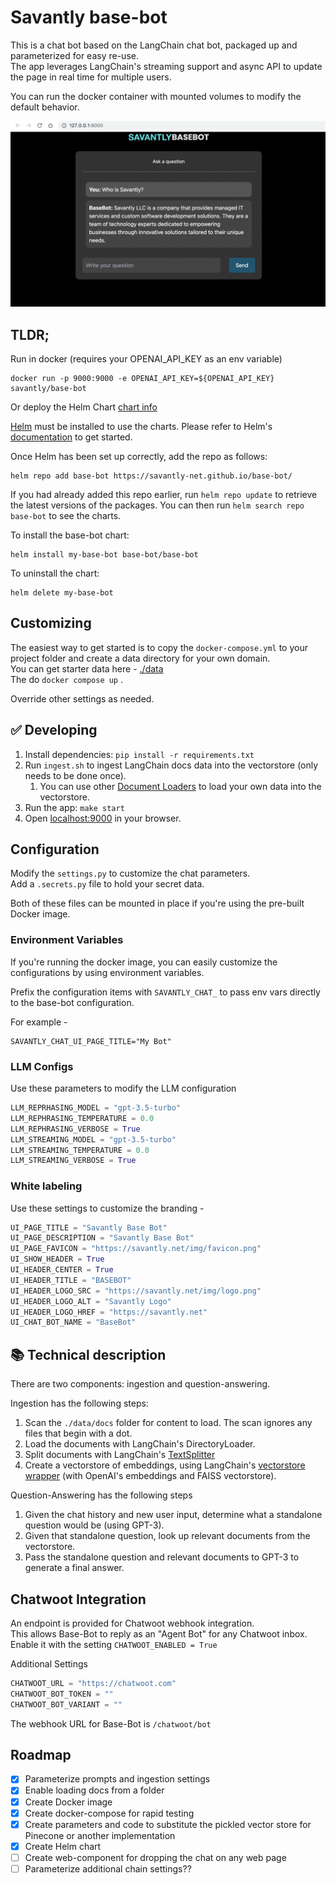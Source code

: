 # Savantly base-bot

This is a chat bot based on the LangChain chat bot, packaged up and parameterized for easy re-use.  
The app leverages LangChain's streaming support and async API to update the page in real time for multiple users.  

You can run the docker container with mounted volumes to modify the default behavior.   

![screenshot](./docs/screenshot.png)

## TLDR;
Run in docker (requires your OPENAI_API_KEY as an env variable)  
```shell
docker run -p 9000:9000 -e OPENAI_API_KEY=${OPENAI_API_KEY} savantly/base-bot
```

Or deploy the Helm Chart [chart info](./helm/base-bot/)

[Helm](https://helm.sh) must be installed to use the charts.  Please refer to
Helm's [documentation](https://helm.sh/docs) to get started.

Once Helm has been set up correctly, add the repo as follows:

    helm repo add base-bot https://savantly-net.github.io/base-bot/

If you had already added this repo earlier, run `helm repo update` to retrieve
the latest versions of the packages.  You can then run `helm search repo
base-bot` to see the charts.

To install the base-bot chart:

    helm install my-base-bot base-bot/base-bot

To uninstall the chart:

    helm delete my-base-bot


## Customizing
The easiest way to get started is to copy the `docker-compose.yml` to your project folder and create a data directory for your own domain.  
You can get starter data here - [./data](./data)  
The do `docker compose up` .

Override other settings as needed.  

## ✅ Developing
1. Install dependencies: `pip install -r requirements.txt`
1. Run `ingest.sh` to ingest LangChain docs data into the vectorstore (only needs to be done once).
   1. You can use other [Document Loaders](https://langchain.readthedocs.io/en/latest/modules/document_loaders.html) to load your own data into the vectorstore.
1. Run the app: `make start`
1. Open [localhost:9000](http://localhost:9000) in your browser.


## Configuration 
Modify the `settings.py` to customize the chat parameters.  
Add a `.secrets.py` file to hold your secret data.  

Both of these files can be mounted in place if you're using the pre-built Docker image.  

### Environment Variables
If you're running the docker image, you can easily customize the configurations by using environment variables.  

Prefix the configuration items with `SAVANTLY_CHAT_` to pass env vars directly to the base-bot configuration.  

For example - 

```shell
SAVANTLY_CHAT_UI_PAGE_TITLE="My Bot"
```

### LLM Configs
Use these parameters to modify the LLM configuration  

```python
LLM_REPRHASING_MODEL = "gpt-3.5-turbo"
LLM_REPHRASING_TEMPERATURE = 0.0
LLM_REPHRASING_VERBOSE = True
LLM_STREAMING_MODEL = "gpt-3.5-turbo"
LLM_STREAMING_TEMPERATURE = 0.0
LLM_STREAMING_VERBOSE = True
```

### White labeling 
Use these settings to customize the branding -  

```python
UI_PAGE_TITLE = "Savantly Base Bot"
UI_PAGE_DESCRIPTION = "Savantly Base Bot"
UI_PAGE_FAVICON = "https://savantly.net/img/favicon.png"
UI_SHOW_HEADER = True
UI_HEADER_CENTER = True
UI_HEADER_TITLE = "BASEBOT"
UI_HEADER_LOGO_SRC = "https://savantly.net/img/logo.png"
UI_HEADER_LOGO_ALT = "Savantly Logo"
UI_HEADER_LOGO_HREF = "https://savantly.net"
UI_CHAT_BOT_NAME = "BaseBot"
```


## 📚 Technical description

There are two components: ingestion and question-answering.

Ingestion has the following steps:

1. Scan the `./data/docs` folder for content to load. The scan ignores any files that begin with a dot.  
2. Load the documents with LangChain's DirectoryLoader.  
3. Split documents with LangChain's [TextSplitter](https://langchain.readthedocs.io/en/latest/reference/modules/text_splitter.html)
4. Create a vectorstore of embeddings, using LangChain's [vectorstore wrapper](https://python.langchain.com/en/latest/modules/indexes/vectorstores.html) (with OpenAI's embeddings and FAISS vectorstore).

Question-Answering has the following steps

1. Given the chat history and new user input, determine what a standalone question would be (using GPT-3).
2. Given that standalone question, look up relevant documents from the vectorstore.
3. Pass the standalone question and relevant documents to GPT-3 to generate a final answer.


## Chatwoot Integration

An endpoint is provided for Chatwoot webhook integration.  
This allows Base-Bot to reply as an "Agent Bot" for any Chatwoot inbox.  
Enable it with the setting `CHATWOOT_ENABLED = True`  

Additional Settings  
```python
CHATWOOT_URL = "https://chatwoot.com"
CHATWOOT_BOT_TOKEN = ""
CHATWOOT_BOT_VARIANT = ""
```

The webhook URL for Base-Bot is `/chatwoot/bot`


## Roadmap

- [x] Parameterize prompts and ingestion settings
- [x] Enable loading docs from a folder
- [x] Create Docker image
- [x] Create docker-compose for rapid testing
- [x] Create parameters and code to substitute the pickled vector store for Pinecone or another implementation
- [x] Create Helm chart
- [ ] Create web-component for dropping the chat on any web page 
- [ ] Parameterize additional chain settings??
